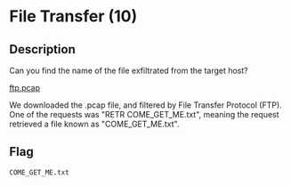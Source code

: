 # File Transfer (10)

## Description

Can you find the name of the file exfiltrated from the target host?

[ftp.pcap](ChallengeFiles/ftp.pcap)

We downloaded the .pcap file, and filtered by File Transfer Protocol (FTP). One of the requests was "RETR COME_GET_ME.txt", meaning the request retrieved a file known as "COME_GET_ME.txt".

## Flag
```
COME_GET_ME.txt
```